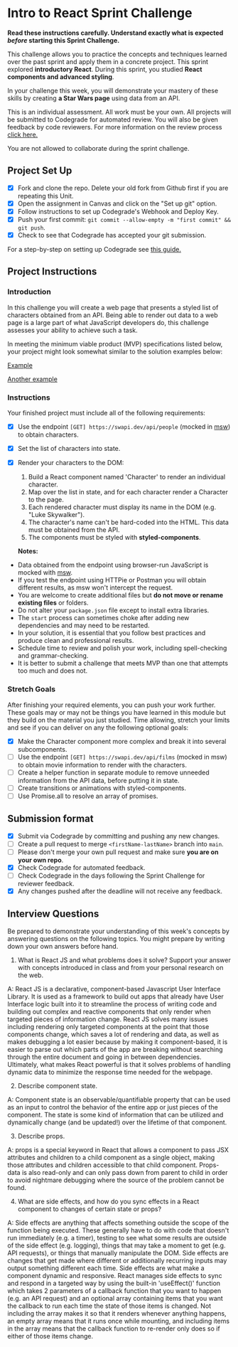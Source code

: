 # Intro to React Sprint Challenge

**Read these instructions carefully. Understand exactly what is expected _before_ starting this Sprint Challenge.**

This challenge allows you to practice the concepts and techniques learned over the past sprint and apply them in a concrete project. This sprint explored **introductory React**. During this sprint, you studied **React components and advanced styling**.

In your challenge this week, you will demonstrate your mastery of these skills by creating **a Star Wars page** using data from an API.

This is an individual assessment. All work must be your own. All projects will be submitted to Codegrade for automated review. You will also be given feedback by code reviewers. For more information on the review process [click here.](https://www.notion.so/lambdaschool/How-to-View-Feedback-in-CodeGrade-c5147cee220c4044a25de28bcb6bb54a)

You are not allowed to collaborate during the sprint challenge.

## Project Set Up

- [x] Fork and clone the repo. Delete your old fork from Github first if you are repeating this Unit.
- [x] Open the assignment in Canvas and click on the "Set up git" option.
- [x] Follow instructions to set up Codegrade's Webhook and Deploy Key.
- [x] Push your first commit: `git commit --allow-empty -m "first commit" && git push`.
- [x] Check to see that Codegrade has accepted your git submission.

For a step-by-step on setting up Codegrade see [this guide.](https://www.notion.so/lambdaschool/Submitting-an-assignment-via-Code-Grade-A-Step-by-Step-Walkthrough-07bd65f5f8364e709ecb5064735ce374)

## Project Instructions

### Introduction

In this challenge you will create a web page that presents a styled list of characters obtained from an API. Being able to render out data to a web page is a large part of what JavaScript developers do, this challenge assesses your ability to achieve such a task.

In meeting the minimum viable product (MVP) specifications listed below, your project might look somewhat similar to the solution examples below:

[Example](https://tk-assets.lambdaschool.com/b011a132-0916-4ed2-8955-14192de03a75_sample-screenshot.png)

[Another example](https://tk-assets.lambdaschool.com/3b82c793-2352-4d4d-a81d-e55bf350f7bd_sample-screenshot2.png)

### Instructions

Your finished project must include all of the following requirements:

- [x] Use the endpoint `[GET] https://swapi.dev/api/people` (mocked in [msw](https://github.com/mswjs/msw)) to obtain characters.
- [x] Set the list of characters into state.
- [x] Render your characters to the DOM:

  1. Build a React component named 'Character' to render an individual character.
  1. Map over the list in state, and for each character render a Character to the page.
  1. Each rendered character must display its name in the DOM (e.g. "Luke Skywalker").
  1. The character's name can't be hard-coded into the HTML. This data must be obtained from the API.
  1. The components must be styled with **styled-components**.

  **Notes:**

- Data obtained from the endpoint using browser-run JavaScript is mocked with [msw](https://github.com/mswjs/msw).
- If you test the endpoint using HTTPie or Postman you will obtain different results, as msw won't intercept the request.
- You are welcome to create additional files but **do not move or rename existing files** or folders.
- Do not alter your `package.json` file except to install extra libraries.
- The `start` process can sometimes choke after adding new dependencies and may need to be restarted.
- In your solution, it is essential that you follow best practices and produce clean and professional results.
- Schedule time to review and polish your work, including spell-checking and grammar-checking.
- It is better to submit a challenge that meets MVP than one that attempts too much and does not.

### Stretch Goals

After finishing your required elements, you can push your work further. These goals may or may not be things you have learned in this module but they build on the material you just studied. Time allowing, stretch your limits and see if you can deliver on any the following optional goals:

- [x] Make the Character component more complex and break it into several subcomponents.
- [ ] Use the endpoint `[GET] https://swapi.dev/api/films` (mocked in msw) to obtain movie information to render with the characters.
- [ ] Create a helper function in separate module to remove unneeded information from the API data, before putting it in state.
- [ ] Create transitions or animations with styled-components.
- [ ] Use Promise.all to resolve an array of promises.

## Submission format

- [x] Submit via Codegrade by committing and pushing any new changes.
- [ ] Create a pull request to merge `<firstName-lastName>` branch into `main`.
- [ ] Please don't merge your own pull request and make sure **you are on your own repo**.
- [x] Check Codegrade for automated feedback.
- [ ] Check Codegrade in the days following the Sprint Challenge for reviewer feedback.
- [x] Any changes pushed after the deadline will not receive any feedback.

## Interview Questions

Be prepared to demonstrate your understanding of this week's concepts by answering questions on the following topics. You might prepare by writing down your own answers before hand.

1. What is React JS and what problems does it solve? Support your answer with concepts introduced in class and from your personal research on the web.

  A: React JS is a declarative, component-based Javascript User Interface Library. It is used as a framework to build out apps that already have User Interface logic built into it to streamline the process of writing code and building out complex and reactive components that only render when targeted pieces of information change. React JS solves many issues including rendering only targeted components at the point that those components change, which saves a lot of rendering and data, as well as makes debugging a lot easier because by making it component-based, it is easier to parse out which parts of the app are breaking without searching through the entire document and going in between dependencies. Ultimately, what makes React powerful is that it solves problems of handling dynamic data to minimize the response time needed for the webpage.

2. Describe component state.

  A: Component state is an observable/quantifiable property that can be used as an input to control the behavior of the entire app or just pieces of the component. The state is some kind of information that can be utilized and dynamically change (and be updated!) over the lifetime of that component. 

3. Describe props.

  A: props is a special keyword in React that allows a component to pass JSX attributes and children to a child component as a single object, making those attributes and children accessible to that child component. Props-data is also read-only and can only pass down from parent to child in order to avoid nightmare debugging where the source of the problem cannot be found.

4. What are side effects, and how do you sync effects in a React component to changes of certain state or props?

  A: Side effects are anything that affects something outside the scope of the function being executed. These generally have to do with code that doesn't run immediately (e.g. a timer), testing to see what some results are outside of the side effect (e.g. logging), things that may take a moment to get (e.g. API requests), or things that manually manipulate the DOM. Side effects are changes that get made where different or additionally recurring inputs may output something different each time. Side effects are what make a component dynamic and responsive. React manages side effects to sync and respond in a targeted way by using the built-in 'useEffect()' function which takes 2 parameters of a callback function that you want to happen (e.g. an API request) and an optional array containing items that you want the callback to run each time the state of those items is changed. Not including the array makes it so that it renders whenever anything happens, an empty array means that it runs once while mounting, and including items in the array means that the callback function to re-render only does so if either of those items change.